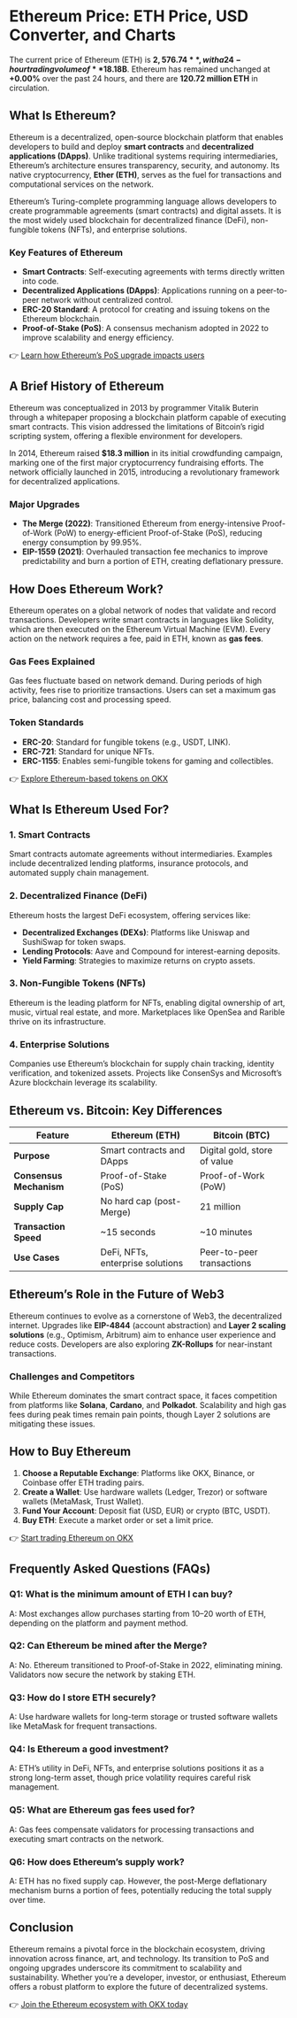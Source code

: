 # Ethereum Price: ETH Price, USD Converter, and Charts  

The current price of Ethereum (ETH) is **$2,576.74**, with a 24-hour trading volume of **$18.18B**. Ethereum has remained unchanged at **+0.00%** over the past 24 hours, and there are **120.72 million ETH** in circulation.  

## What Is Ethereum?  

Ethereum is a decentralized, open-source blockchain platform that enables developers to build and deploy **smart contracts** and **decentralized applications (DApps)**. Unlike traditional systems requiring intermediaries, Ethereum’s architecture ensures transparency, security, and autonomy. Its native cryptocurrency, **Ether (ETH)**, serves as the fuel for transactions and computational services on the network.  

Ethereum’s Turing-complete programming language allows developers to create programmable agreements (smart contracts) and digital assets. It is the most widely used blockchain for decentralized finance (DeFi), non-fungible tokens (NFTs), and enterprise solutions.  

### Key Features of Ethereum  
- **Smart Contracts**: Self-executing agreements with terms directly written into code.  
- **Decentralized Applications (DApps)**: Applications running on a peer-to-peer network without centralized control.  
- **ERC-20 Standard**: A protocol for creating and issuing tokens on the Ethereum blockchain.  
- **Proof-of-Stake (PoS)**: A consensus mechanism adopted in 2022 to improve scalability and energy efficiency.  

👉 [Learn how Ethereum’s PoS upgrade impacts users](https://bit.ly/okx-bonus)  

## A Brief History of Ethereum  

Ethereum was conceptualized in 2013 by programmer Vitalik Buterin through a whitepaper proposing a blockchain platform capable of executing smart contracts. This vision addressed the limitations of Bitcoin’s rigid scripting system, offering a flexible environment for developers.  

In 2014, Ethereum raised **$18.3 million** in its initial crowdfunding campaign, marking one of the first major cryptocurrency fundraising efforts. The network officially launched in 2015, introducing a revolutionary framework for decentralized applications.  

### Major Upgrades  
- **The Merge (2022)**: Transitioned Ethereum from energy-intensive Proof-of-Work (PoW) to energy-efficient Proof-of-Stake (PoS), reducing energy consumption by 99.95%.  
- **EIP-1559 (2021)**: Overhauled transaction fee mechanics to improve predictability and burn a portion of ETH, creating deflationary pressure.  

## How Does Ethereum Work?  

Ethereum operates on a global network of nodes that validate and record transactions. Developers write smart contracts in languages like Solidity, which are then executed on the Ethereum Virtual Machine (EVM). Every action on the network requires a fee, paid in ETH, known as **gas fees**.  

### Gas Fees Explained  
Gas fees fluctuate based on network demand. During periods of high activity, fees rise to prioritize transactions. Users can set a maximum gas price, balancing cost and processing speed.  

### Token Standards  
- **ERC-20**: Standard for fungible tokens (e.g., USDT, LINK).  
- **ERC-721**: Standard for unique NFTs.  
- **ERC-1155**: Enables semi-fungible tokens for gaming and collectibles.  

👉 [Explore Ethereum-based tokens on OKX](https://bit.ly/okx-bonus)  

## What Is Ethereum Used For?  

### 1. **Smart Contracts**  
Smart contracts automate agreements without intermediaries. Examples include decentralized lending platforms, insurance protocols, and automated supply chain management.  

### 2. **Decentralized Finance (DeFi)**  
Ethereum hosts the largest DeFi ecosystem, offering services like:  
- **Decentralized Exchanges (DEXs)**: Platforms like Uniswap and SushiSwap for token swaps.  
- **Lending Protocols**: Aave and Compound for interest-earning deposits.  
- **Yield Farming**: Strategies to maximize returns on crypto assets.  

### 3. **Non-Fungible Tokens (NFTs)**  
Ethereum is the leading platform for NFTs, enabling digital ownership of art, music, virtual real estate, and more. Marketplaces like OpenSea and Rarible thrive on its infrastructure.  

### 4. **Enterprise Solutions**  
Companies use Ethereum’s blockchain for supply chain tracking, identity verification, and tokenized assets. Projects like ConsenSys and Microsoft’s Azure blockchain leverage its scalability.  

## Ethereum vs. Bitcoin: Key Differences  

| Feature               | Ethereum (ETH)                     | Bitcoin (BTC)                    |  
|-----------------------|------------------------------------|----------------------------------|  
| **Purpose**           | Smart contracts and DApps          | Digital gold, store of value     |  
| **Consensus Mechanism** | Proof-of-Stake (PoS)              | Proof-of-Work (PoW)              |  
| **Supply Cap**        | No hard cap (post-Merge)           | 21 million                       |  
| **Transaction Speed** | ~15 seconds                        | ~10 minutes                      |  
| **Use Cases**         | DeFi, NFTs, enterprise solutions   | Peer-to-peer transactions        |  

## Ethereum’s Role in the Future of Web3  

Ethereum continues to evolve as a cornerstone of Web3, the decentralized internet. Upgrades like **EIP-4844** (account abstraction) and **Layer 2 scaling solutions** (e.g., Optimism, Arbitrum) aim to enhance user experience and reduce costs. Developers are also exploring **ZK-Rollups** for near-instant transactions.  

### Challenges and Competitors  
While Ethereum dominates the smart contract space, it faces competition from platforms like **Solana**, **Cardano**, and **Polkadot**. Scalability and high gas fees during peak times remain pain points, though Layer 2 solutions are mitigating these issues.  

## How to Buy Ethereum  

1. **Choose a Reputable Exchange**: Platforms like OKX, Binance, or Coinbase offer ETH trading pairs.  
2. **Create a Wallet**: Use hardware wallets (Ledger, Trezor) or software wallets (MetaMask, Trust Wallet).  
3. **Fund Your Account**: Deposit fiat (USD, EUR) or crypto (BTC, USDT).  
4. **Buy ETH**: Execute a market order or set a limit price.  

👉 [Start trading Ethereum on OKX](https://bit.ly/okx-bonus)  

## Frequently Asked Questions (FAQs)  

### **Q1: What is the minimum amount of ETH I can buy?**  
A: Most exchanges allow purchases starting from $10–$20 worth of ETH, depending on the platform and payment method.  

### **Q2: Can Ethereum be mined after the Merge?**  
A: No. Ethereum transitioned to Proof-of-Stake in 2022, eliminating mining. Validators now secure the network by staking ETH.  

### **Q3: How do I store ETH securely?**  
A: Use hardware wallets for long-term storage or trusted software wallets like MetaMask for frequent transactions.  

### **Q4: Is Ethereum a good investment?**  
A: ETH’s utility in DeFi, NFTs, and enterprise solutions positions it as a strong long-term asset, though price volatility requires careful risk management.  

### **Q5: What are Ethereum gas fees used for?**  
A: Gas fees compensate validators for processing transactions and executing smart contracts on the network.  

### **Q6: How does Ethereum’s supply work?**  
A: ETH has no fixed supply cap. However, the post-Merge deflationary mechanism burns a portion of fees, potentially reducing the total supply over time.  

## Conclusion  

Ethereum remains a pivotal force in the blockchain ecosystem, driving innovation across finance, art, and technology. Its transition to PoS and ongoing upgrades underscore its commitment to scalability and sustainability. Whether you’re a developer, investor, or enthusiast, Ethereum offers a robust platform to explore the future of decentralized systems.  

👉 [Join the Ethereum ecosystem with OKX today](https://bit.ly/okx-bonus)